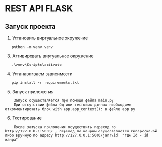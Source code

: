 # REST API FLASK
## Запуск проекта
1) Установить виртуальное окружение 
```
   python -m venv venv  
```
3) Активировать виртуальное окружение
```
   .\venv\Scripts\activate
```
4) Устанавливаем зависимости
```
   pip install -r requirements.txt
```
5) Запуск приложения
```
    Запуск осуществляется при помощи файла main.py
    При отсутствии файла бд или тестовых данных необходимо откомментировать блок with app.app_context(): в файле app.py
```
6) Тестирование
```
    После запуска приложение осуществить переход по http://127.0.0.1:5000/ , переход по жанрам осуществляется гиперссылкой либо вручную по адресу http://127.0.0.1:5000/janr/id  "где Id - id жанра"
```